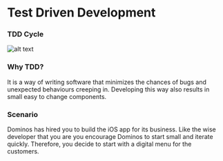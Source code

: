 #  Test Driven Development

### TDD Cycle

![alt text](https://koenig-media.raywenderlich.com/uploads/2018/02/tdd_red_green_refactor_cycle.png)

### Why TDD?

It is a way of writing software that minimizes the chances of bugs and unexpected behaviours creeping in. Developing this way also results in small easy to change components.

### Scenario

Dominos has hired you to build the iOS app for its business. Like the wise developer that you are you encourage Dominos to start small and iterate quickly. Therefore, you decide to start with a digital menu for the customers.




